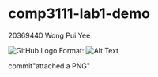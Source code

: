 # comp3111-lab1-demo

20369440
Wong Pui Yee


![GitHub Logo](comp3111-lab1-demo/Capture.PNG)
Format: ![Alt Text](url)
      

commit"attached a PNG"
